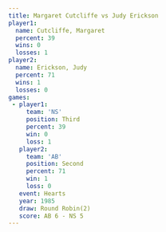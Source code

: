 ```yaml
---
title: Margaret Cutcliffe vs Judy Erickson
player1:                   
  name: Cutcliffe, Margaret
  percent: 39              
  wins: 0                  
  losses: 1                
player2:                   
  name: Erickson, Judy     
  percent: 71              
  wins: 1                  
  losses: 0                
games:
 - player1:         
     team: 'NS'     
     position: Third
     percent: 39    
     win: 0         
     loss: 1        
   player2:          
     team: 'AB'      
     position: Second
     percent: 71     
     win: 1          
     loss: 0         
   event: Hearts       
   year: 1985          
   draw: Round Robin(2)
   score: AB 6 - NS 5  
---
```

